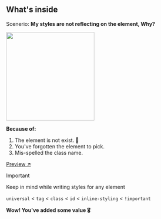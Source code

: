 ## What's inside

Scenerio: **My styles are not reflecting on the element, Why?**

<img src="https://github.com/user-attachments/assets/567a4148-c587-4312-ab32-7436136b72a0" width="240px" />

<br />

**Because of:**
1. The element is not exist. 🫡
2. You've forgotten the element to pick.
3. Mis-spelled the class name.

<a href="https://codesandbox.io/p/sandbox/mgs556?file=%2Findex.html%3A19%2C43" target="_blank">Preview ↗</a>

> [!important]
>
> Keep in mind while writing styles for any element
>
> `universal` < `tag` < `class` < `id` < `inline-styling` < `!important`

**Wow! You've added some value 🎖️**
